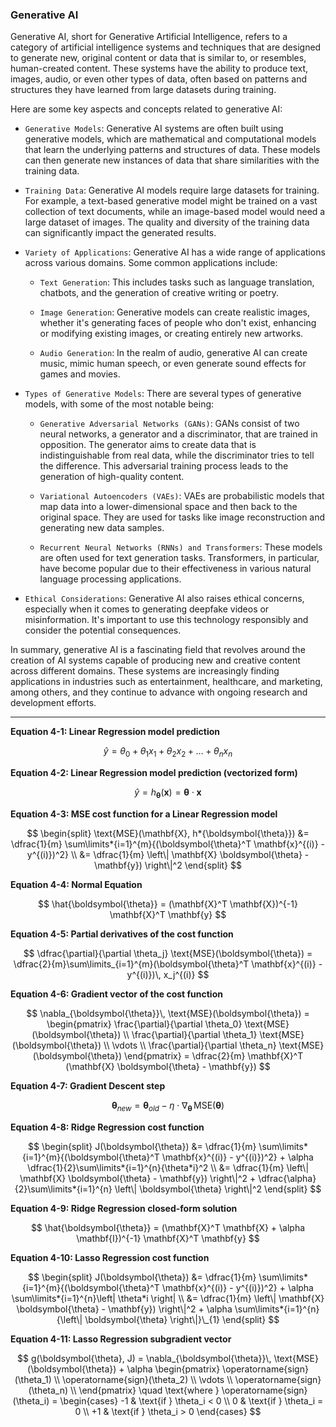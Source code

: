 ### Generative AI

Generative AI, short for Generative Artificial Intelligence, refers to a category of artificial intelligence systems and techniques that are designed to generate new, original content or data that is similar to, or resembles, human-created content. These systems have the ability to produce text, images, audio, or even other types of data, often based on patterns and structures they have learned from large datasets during training.

Here are some key aspects and concepts related to generative AI:

-   `Generative Models`: Generative AI systems are often built using generative models, which are mathematical and computational models that learn the underlying patterns and structures of data. These models can then generate new instances of data that share similarities with the training data.

-   `Training Data`: Generative AI models require large datasets for training. For example, a text-based generative model might be trained on a vast collection of text documents, while an image-based model would need a large dataset of images. The quality and diversity of the training data can significantly impact the generated results.

-   `Variety of Applications`: Generative AI has a wide range of applications across various domains. Some common applications include:

    -   `Text Generation`: This includes tasks such as language translation, chatbots, and the generation of creative writing or poetry.

    -   `Image Generation`: Generative models can create realistic images, whether it's generating faces of people who don't exist, enhancing or modifying existing images, or creating entirely new artworks.

    -   `Audio Generation`: In the realm of audio, generative AI can create music, mimic human speech, or even generate sound effects for games and movies.

-   `Types of Generative Models`: There are several types of generative models, with some of the most notable being:

    -   `Generative Adversarial Networks (GANs)`: GANs consist of two neural networks, a generator and a discriminator, that are trained in opposition. The generator aims to create data that is indistinguishable from real data, while the discriminator tries to tell the difference. This adversarial training process leads to the generation of high-quality content.

    -   `Variational Autoencoders (VAEs)`: VAEs are probabilistic models that map data into a lower-dimensional space and then back to the original space. They are used for tasks like image reconstruction and generating new data samples.

    -   `Recurrent Neural Networks (RNNs) and Transformers`: These models are often used for text generation tasks. Transformers, in particular, have become popular due to their effectiveness in various natural language processing applications.

-   `Ethical Considerations`: Generative AI also raises ethical concerns, especially when it comes to generating deepfake videos or misinformation. It's important to use this technology responsibly and consider the potential consequences.

In summary, generative AI is a fascinating field that revolves around the creation of AI systems capable of producing new and creative content across different domains. These systems are increasingly finding applications in industries such as entertainment, healthcare, and marketing, among others, and they continue to advance with ongoing research and development efforts.

---

**Equation 4-1: Linear Regression model prediction**

$$
\hat{y} = \theta_0 + \theta_1 x_1 + \theta_2 x_2 + \dots + \theta_n x_n
$$

**Equation 4-2: Linear Regression model prediction (vectorized form)**

$$
\hat{y} = h_{\boldsymbol{\theta}}(\mathbf{x}) = \boldsymbol{\theta} \cdot \mathbf{x}
$$

**Equation 4-3: MSE cost function for a Linear Regression model**

$$
\begin{split}
\text{MSE}(\mathbf{X}, h*{\boldsymbol{\theta}})
&= \dfrac{1}{m} \sum\limits*{i=1}^{m}{(\boldsymbol{\theta}^T \mathbf{x}^{(i)} - y^{(i)})^2} \\
&= \dfrac{1}{m} \left\| \mathbf{X} \boldsymbol{\theta} - \mathbf{y}) \right\|^2
\end{split}
$$

**Equation 4-4: Normal Equation**

$$
\hat{\boldsymbol{\theta}} = (\mathbf{X}^T \mathbf{X})^{-1} \mathbf{X}^T \mathbf{y}
$$

**Equation 4-5: Partial derivatives of the cost function**

$$
\dfrac{\partial}{\partial \theta_j} \text{MSE}(\boldsymbol{\theta}) = \dfrac{2}{m}\sum\limits_{i=1}^{m}(\boldsymbol{\theta}^T \mathbf{x}^{(i)} - y^{(i)})\, x_j^{(i)}
$$

**Equation 4-6: Gradient vector of the cost function**

$$
\nabla_{\boldsymbol{\theta}}\, \text{MSE}(\boldsymbol{\theta}) =
\begin{pmatrix}
 \frac{\partial}{\partial \theta_0} \text{MSE}(\boldsymbol{\theta}) \\
 \frac{\partial}{\partial \theta_1} \text{MSE}(\boldsymbol{\theta}) \\
 \vdots \\
 \frac{\partial}{\partial \theta_n} \text{MSE}(\boldsymbol{\theta})
\end{pmatrix}
 = \dfrac{2}{m} \mathbf{X}^T (\mathbf{X} \boldsymbol{\theta} - \mathbf{y})
$$

**Equation 4-7: Gradient Descent step**

$$
\boldsymbol{\theta}_{new} = \boldsymbol{\theta}_{old} - \eta \cdot \nabla_{\boldsymbol{\theta}}\, \text{MSE}(\boldsymbol{\theta})
$$

**Equation 4-8: Ridge Regression cost function**

$$
\begin{split}
J(\boldsymbol{\theta})
&= \dfrac{1}{m} \sum\limits*{i=1}^{m}{(\boldsymbol{\theta}^T \mathbf{x}^{(i)} - y^{(i)})^2} + \alpha \dfrac{1}{2}\sum\limits*{i=1}^{n}{\theta*i}^2 \\
&= \dfrac{1}{m} \left\| \mathbf{X} \boldsymbol{\theta} - \mathbf{y}) \right\|^2 + \dfrac{\alpha}{2}\sum\limits*{i=1}^{n} \left\| \boldsymbol{\theta} \right\|^2
\end{split}
$$

**Equation 4-9: Ridge Regression closed-form solution**

$$
\hat{\boldsymbol{\theta}} = (\mathbf{X}^T \mathbf{X} + \alpha \mathbf{I})^{-1} \mathbf{X}^T \mathbf{y}
$$

**Equation 4-10: Lasso Regression cost function**

$$
\begin{split}
J(\boldsymbol{\theta})
&= \dfrac{1}{m} \sum\limits*{i=1}^{m}{(\boldsymbol{\theta}^T \mathbf{x}^{(i)} - y^{(i)})^2} + \alpha \sum\limits*{i=1}^{n}\left| \theta*i \right| \\
&= \dfrac{1}{m} \left\| \mathbf{X} \boldsymbol{\theta} - \mathbf{y}) \right\|^2 + \alpha \sum\limits*{i=1}^{n} {\left\| \boldsymbol{\theta} \right\|}\_{1}
\end{split}
$$

**Equation 4-11: Lasso Regression subgradient vector**

$$
g(\boldsymbol{\theta}, J) = \nabla_{\boldsymbol{\theta}}\, \text{MSE}(\boldsymbol{\theta}) + \alpha
\begin{pmatrix}
  \operatorname{sign}(\theta_1) \\
  \operatorname{sign}(\theta_2) \\
  \vdots \\
  \operatorname{sign}(\theta_n) \\
\end{pmatrix} \quad \text{where } \operatorname{sign}(\theta_i) =
\begin{cases}
-1 & \text{if } \theta_i < 0 \\
0 & \text{if } \theta_i = 0 \\
+1 & \text{if } \theta_i > 0
\end{cases}
$$
